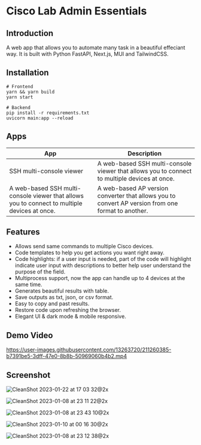 # Cisco Lab Admin Essentials

## Introduction

A web app that allows you to automate many task in a beautiful effeciant way. It is built with Python FastAPI, Next.js, MUI and TailwindCSS.

## Installation

```
# Frontend
yarn && yarn build
yarn start

# Backend
pip install -r requirements.txt
uvicorn main:app --reload
```

## Apps

| App                                                                                          | Description                                                                                        |
|----------------------------------------------------------------------------------------------|----------------------------------------------------------------------------------------------------|
| SSH multi-console viewer | A web-based SSH multi-console viewer that allows you to connect to multiple devices at once.|
| A web-based SSH multi-console viewer that allows you to connect to multiple devices at once. | A web-based AP version converter that allows you to convert AP version from one format to another. |

## Features

- Allows send same commands to multiple Cisco devices.
- Code templates to help you get actions you want right away.
- Code highlights: if a user input is needed, part of the code will highlight indicate user input with descriptions to better help user understand the purpose of the field.
- Multiprocess support, now the app can handle up to 4 devices at the same time.
- Generates beautiful results with table.
- Save outputs as txt, json, or csv format.
- Easy to copy and past results.
- Restore code upon refreshing the browser.
- Elegant UI & dark mode & mobile responsive.

## Demo Video

https://user-images.githubusercontent.com/13263720/211260385-b7391be5-3dff-47e0-8b8b-50969060b4b2.mp4

## Screenshot

![CleanShot 2023-01-22 at 17 03 32@2x](https://user-images.githubusercontent.com/13263720/213950633-60250bd2-b809-4e05-801b-b0b371053a35.jpg)

![CleanShot 2023-01-08 at 23 11 22@2x](https://user-images.githubusercontent.com/13263720/211256635-9879606e-75ba-4ae2-93c1-f418d8bf0241.jpg)

![CleanShot 2023-01-08 at 23 43 10@2x](https://user-images.githubusercontent.com/13263720/211260452-7630a7a9-ad63-43e8-86bd-d6182ffac9a0.jpg)

![CleanShot 2023-01-10 at 00 16 30@2x](https://user-images.githubusercontent.com/13263720/211497489-6cbcfbf6-f267-4bb4-adfc-e59c886c612a.jpg)

![CleanShot 2023-01-08 at 23 12 38@2x](https://user-images.githubusercontent.com/13263720/211256767-bc96d407-91e5-4469-a8a7-eea59e35475e.jpg)
